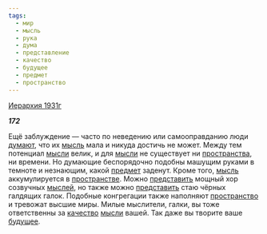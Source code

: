 ```yaml
---
tags:
  - мир
  - мысль
  - рука
  - дума
  - представление
  - качество
  - будущее
  - предмет
  - пространство
---
```

[Иерархия 1931г](https://127.0.0.1:4002/agni/1931)

___172___

Ещё заблуждение — часто по неведению или самооправданию люди [думают](../../../tags/#дума), что их [мысль](../../../tags/#мысль) мала и никуда достичь не может. Между тем потенциал [мысли](../../../tags/#мысль) велик, и для [мысли](../../../tags/#мысль) не существует ни [пространства](../../../tags/#[пространство](../../../tags/#пространство)), ни времени. Но думающие беспорядочно подобны машущим руками в темноте и незнающим, какой [предмет](../../../tags/#предмет) заденут. Кроме того, [мысль](../../../tags/#мысль) аккумулируется в [пространстве](../../../tags/#[пространство](../../../tags/#пространство)). Можно [представить](../../../tags/#представление) мощный хор созвучных [мыслей](../../../tags/#мысль), но также можно [представить](../../../tags/#представление) стаю чёрных галдящих галок. Подобные конгрегации также наполняют [пространство](../../../tags/#пространство) и тревожат высшие миры. Милые мыслители, галки, вы тоже ответственны за [качество](../../../tags/#качество) [мысли](../../../tags/#мысль) вашей. Так даже вы творите ваше [будущее](../../../tags/#будущее).   

